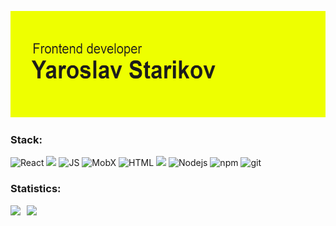 <img max-width="550" height="170" alt="header" src="./header.png"></img>
### Stack:
<p>
  <img alt="React" src="https://img.shields.io/badge/-React-45b8d8?style=flat-square&logo=react&logoColor=white" />
  <img src="https://img.shields.io/badge/-TypeScript-3178C6?style=flat-square&logo=typescript&logoColor=white"/>
  <img alt="JS" src="https://camo.githubusercontent.com/c696dccdb32baeb9ee4ec9f9dcf114e8db9520969e183659ebbeba3d51350926/68747470733a2f2f696d672e736869656c64732e696f2f62616467652f2d4a6176615363726970742d6630646234663f7374796c653d666c61742d737175617265266c6f676f3d6a617661736372697074266c6f676f436f6c6f723d7768697465" />
  <img alt="MobX" src="https://img.shields.io/badge/-MobX-FF9955?style=flat-square&logo=mobx&logoColor=white" />
  <img alt="HTML" src="https://img.shields.io/badge/-HTML-E34F26?style=flat-square&logo=html5&logoColor=white" />
  <img src="https://img.shields.io/badge/-CSS-1572B6?style=flat-square&logo=CSS3&logoColor=white"/>
  <img alt="Nodejs" src="https://img.shields.io/badge/-Nodejs-43853d?style=flat-square&logo=Node.js&logoColor=white" />
  <img alt="npm" src="https://img.shields.io/badge/-NPM-CB3837?style=flat-square&logo=npm&logoColor=white" />
  <img alt="git" src="https://img.shields.io/badge/-Git-F05032?style=flat-square&logo=git&logoColor=white" />
</p>

### Statistics:
[<a href="https://github-readme-stats.vercel.app/api?username=starikovyaroslav&show_icons=true&theme=vue">
  <img align="left" height="150" style="margin-right: 10px" src="https://github-readme-stats.vercel.app/api?username=starikovyaroslav&show_icons=true&theme=vue" />
</a>](https://github-readme-stats.vercel.app/api?username=starikovyaroslav&show_icons=true&theme=vue)
[<a href="https://github-readme-stats.vercel.app/api/top-langs/?username=starikovyaroslav&show_icons=true&theme=vue">
  <img align="left" height="150" src="https://github-readme-stats.vercel.app/api/top-langs/?username=starikovyaroslav&show_icons=true&theme=vue" />
</a>](https://github-readme-stats.vercel.app/api/top-langs/?username=starikovyaroslav&show_icons=true&theme=vue)
